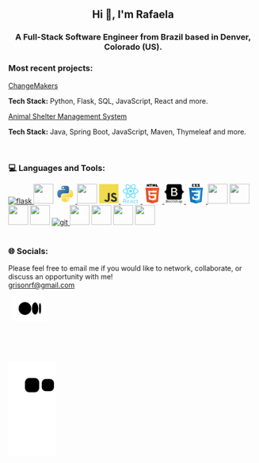 <h2 align="center">Hi 👋, I'm Rafaela</h2>
<h3 align="center">A Full-Stack Software Engineer from Brazil based in Denver, Colorado (US).</h3>
<h3> Most recent projects: </h3>
<a href="https://github.com/GRISONRF/ChangeMakersApp">ChangeMakers</a> <br>
<p><b>Tech Stack:</b> Python, Flask, SQL, JavaScript, React and more. </p>
<a href="https://github.com/GRISONRF/shelter">Animal Shelter Management System</a><br>
<p><b>Tech Stack:</b> Java, Spring Boot, JavaScript, Maven, Thymeleaf and more.</p>
<br>

<!-- <br>🔭 I'm curently working on [ChangeMakers](https://github.com/GRISONRF/ChangeMakersApp).<br>👯 I’m looking to collaborate on open-source projects.<br>Reach out at grisonrf@gmail.com. -->
  
### 💻 Languages and Tools:
<p align="left"> 
<a href="https://flask.palletsprojects.com/" target="_blank" rel="noreferrer"> <img src="https://www.vectorlogo.zone/logos/pocoo_flask/pocoo_flask-icon.svg" alt="flask" width="40" height="40"/> </a>
<img src="https://cdn.jsdelivr.net/gh/devicons/devicon/icons/spring/spring-original.svg" width="40" height="40" />
<a href="https://www.python.org" target="_blank" rel="noreferrer"> <img src="https://raw.githubusercontent.com/devicons/devicon/master/icons/python/python-original.svg" alt="python" width="40" height="40"/> </a> 
<img src="https://cdn.jsdelivr.net/gh/devicons/devicon/icons/java/java-original-wordmark.svg" width="40" height="40" />  
<a href="https://developer.mozilla.org/en-US/docs/Web/JavaScript" target="_blank" rel="noreferrer"> <img src="https://raw.githubusercontent.com/devicons/devicon/master/icons/javascript/javascript-original.svg" alt="javascript" width="40" height="40"/> </a>  
<a href="https://reactjs.org/" target="_blank" rel="noreferrer"> <img src="https://raw.githubusercontent.com/devicons/devicon/master/icons/react/react-original-wordmark.svg" alt="react" width="40" height="40"/> </a> 
<!-- <a href="https://vuejs.org/" target="_blank" rel="noreferrer"> <img src="https://raw.githubusercontent.com/devicons/devicon/master/icons/vuejs/vuejs-original-wordmark.svg" alt="vuejs" width="40" height="40"/> </a> -->
<a href="https://www.w3.org/html/" target="_blank" rel="noreferrer"> <img src="https://raw.githubusercontent.com/devicons/devicon/master/icons/html5/html5-original-wordmark.svg" alt="html5" width="40" height="40"/> </a>
<a href="https://getbootstrap.com" target="_blank" rel="noreferrer"> <img src="https://raw.githubusercontent.com/devicons/devicon/master/icons/bootstrap/bootstrap-plain-wordmark.svg" alt="bootstrap" width="40" height="40"/> </a> 
<a href="https://www.w3schools.com/css/" target="_blank" rel="noreferrer"> <img src="https://raw.githubusercontent.com/devicons/devicon/master/icons/css3/css3-original-wordmark.svg" alt="css3" width="40" height="40"/> </a>           
<img src="https://cdn.jsdelivr.net/gh/devicons/devicon/icons/postgresql/postgresql-original.svg" width="40" height="40" />
<img src="https://cdn.jsdelivr.net/gh/devicons/devicon/icons/sqlalchemy/sqlalchemy-original.svg" width="40" height="40" />
<img src="https://cdn.jsdelivr.net/gh/devicons/devicon/icons/mongodb/mongodb-original-wordmark.svg" width="40" height="40"/>
<img src="https://cdn.jsdelivr.net/gh/devicons/devicon/icons/jquery/jquery-original.svg" width="40" height="40" />
<a href="https://git-scm.com/" target="_blank" rel="noreferrer"> <img src="https://www.vectorlogo.zone/logos/git-scm/git-scm-icon.svg" alt="git" width="40" height="40"/> </a>
<img src="https://cdn.jsdelivr.net/gh/devicons/devicon/icons/docker/docker-original.svg" width="40" height="40"/>
<img src="https://cdn.jsdelivr.net/gh/devicons/devicon/icons/intellij/intellij-original.svg" width="40" height="40"/>
<img src="https://cdn.jsdelivr.net/gh/devicons/devicon/icons/vscode/vscode-original.svg" width="40" height="40"/>
<img src="https://cdn.jsdelivr.net/gh/devicons/devicon/icons/trello/trello-plain.svg" width="40" height="40" />
            
<br>
<br>
  
### 🌐 Socials:
Please feel free to email me if you would like to network, collaborate, or discuss an opportunity with me!<br>
[grisonrf@gmail.com](mailto:grisonrf@gmail.com)
<p align="left">
<a href="https://www.linkedin.com/in/rafaelagrison/" target="blank"><img align="center" src="https://github.com/mishmanners/MishManners/blob/master/socials/transparent-Linkedin-logo-icon.png" alt="" height="30" /></a>
<a href="https://twitter.com/grisonrf" target="blank"><img align="center" src="https://github.com/mishmanners/MishManners/blob/master/socials/twitter%20(2).png" title = "Twitter" alt="" height="30" /></a>
<a href="https://medium.com/@grisonrf" target="blank"><img align="center" src="https://github.com/Medium/medium-logos/blob/master/03_Symbol/01_Black/PNG/RGB/Medium-Symbol-Black-RGB%401x.png" title = "Medium" alt="" height="50" /></a>


<!-- [![LinkedIn](https://img.shields.io/badge/LinkedIn-0077B5?style=for-the-badge&logo=linkedin&logoColor=white)](https://linkedin.com/in/https://www.linkedin.com/in/rafaelagrison/) [![Twitter](https://img.shields.io/badge/Twitter-1DA1F2?style=for-the-badge&logo=twitter&logoColor=white)](https://twitter.com/rgrison) <a href = "mailto:grisonrf@gmail.com"><img src="https://img.shields.io/badge/Gmail-D14836?style=for-the-badge&logo=gmail&logoColor=white" target="_blank"></a> -->
<br>
<br>  
  

<!-- ### 📊 GitHub Stats:

![](https://github-readme-stats.vercel.app/api?username=grisonrf&theme=onedark&hide_border=false&include_all_commits=true&count_private=true)<br/>
![](https://github-readme-stats.vercel.app/api/top-langs/?username=grisonrf&theme=onedark&hide_border=false&include_all_commits=true&count_private=true&layout=compact)

 -->
  
<!-- 
<div align="center">

<a href="https://github.com/grisonrf">
  <img height="180em" src="https://github-readme-stats.vercel.app/api?username=grisonrf&show_icons=true&theme=dracula&include_all_commits=false&count_private=false"/>
  <img height="180em" src="https://github-readme-stats.vercel.app/api/top-langs/?username=grisonrf&layout=compact&langs_count=7&theme=dracula"/>
</div> -->
<br>
<br>
<br>
  
![Snake animation](https://github.com/grisonrf/grisonrf/blob/output/github-contribution-grid-snake.svg)
<!-- [![](https://visitcount.itsvg.in/api?id=GRISONRF&label=Profile%20Views&color=7&icon=5&pretty=false)](https://visitcount.itsvg.in) -->

